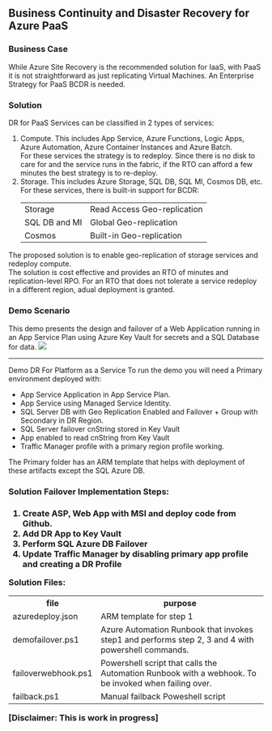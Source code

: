 <h2>Business Continuity and Disaster Recovery for Azure PaaS</h2>
<h3>Business Case</h3>
While Azure Site Recovery is the recommended solution for IaaS, with PaaS it is not straightforward as just replicating Virtual Machines.
An Enterprise Strategy for PaaS BCDR is needed.
<h3>Solution</h3>
DR for PaaS Services can be classified in 2 types of services:
<ol>
<li>Compute. This includes App Service, Azure Functions, Logic Apps, Azure Automation, Azure Container Instances and Azure Batch.<br>
For these services the strategy is to redeploy. Since there is no disk to care for and the service runs in the fabric, if the RTO can afford a few minutes the best strategy is to re-deploy.
<li>Storage.  This includes Azure Storage, SQL DB, SQL MI, Cosmos DB, etc.<br>
For these services, there is built-in support for BCDR:
<table>
<tr><td>Storage</td><td>Read Access Geo-replication</td><tr>
<tr><td>SQL DB and MI</td><td>Global Geo-replication</td><tr>
<tr><td>Cosmos</td><td>Built-in Geo-replication</td><tr>
</table>
</ol>
The proposed solution is to enable geo-replication of storage services and redeploy compute.<br>
The solution is cost effective and provides an RTO of minutes and replication-level RPO.   For an RTO that does not tolerate a service redeploy in a different region, adual deployment is granted.
<h3>Demo Scenario</h3>
This demo presents the design and failover of a Web Application running in an App Service Plan using Azure Key Vault for secrets and a SQL Database for data.
<img src="https://storagegomez.blob.core.windows.net/public/images/PaaSDR.jpg"/>
<hr>
Demo DR For Platform as a Service
To run the demo you will need a Primary environment deployed with:
<ul>
<li>App Service Application in App Service Plan.
<li>App Service using Managed Service Identity. 
<li>SQL Server DB with Geo Replication Enabled and Failover + Group with Secondary in DR Region.
<li>SQL Server failover cnString stored in Key Vault
<li>App enabled to read cnString from Key Vault
<li>Traffic Manager profile with a primary region profile working.
</ul>
The Primary folder has an ARM template that helps with deployment of these artifacts except the SQL Azure DB.

<h3>Solution Failover Implementation Steps:<h3>

1. Create ASP, Web App with MSI and deploy code from Github.
2. Add DR App to Key Vault
3. Perform SQL Azure DB Failover
4. Update Traffic Manager by disabling primary app profile and creating a DR Profile

Solution Files:

<table>
  <tr><th>file</th><th>purpose</th></tr>
  <tr><td>azuredeploy.json</td><td>ARM template for step 1</td></tr>
   <tr><td>demofailover.ps1</td><td>Azure Automation Runbook that invokes step1 and performs step 2, 3 and 4 with powershell commands.</td></tr>
   <tr><td>failoverwebhook.ps1</td><td>Powershell script that calls the Automation Runbook with a webhook. To be invoked when failing over.</td></tr>
   <tr><td>failback.ps1</td><td>Manual failback Poweshell script</td></tr>
</table>
 

[Disclaimer: This is work in progress]

